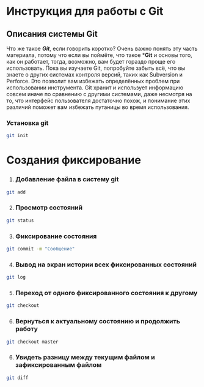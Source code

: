 # Инструкция для работы с Git

## Описания системы Git
Что же такое ***Git***, если говорить коротко? Очень важно понять эту часть материала, потому что если вы поймёте, что такое ***Git** и основы того, как он работает, тогда, возможно, вам будет гораздо проще его использовать. Пока вы изучаете Git, попробуйте забыть всё, что вы знаете о других системах контроля версий, таких как Subversion и Perforce. Это позволит вам избежать определённых проблем при использовании инструмента. Git хранит и использует информацию совсем иначе по сравнению с другими системами, даже несмотря на то, что интерфейс пользователя достаточно похож, и понимание этих различий поможет вам избежать путаницы во время использования.

### Установка git

```sh
git init
```
# Создания фиксирование

1. ### Добавление файла в систему git

```sh
git add
```
2. ### Просмотр состояний

```sh
git status
```

3. ### Фиксирование состояния

```sh
git commit -m "Сообщение"
```

4. ### Вывод на экран истории всех фиксированных состояний

```sh
git log
```

5. ### Переход от одного фиксированного состояния к другому

```sh
git checkout
```

6. ### Вернуться к актуальному состоянию и продолжить работу

```sh
git checkout master
```

6. ### Увидеть разницу между текущим файлом и зафиксированным файлом

```sh
git diff
```